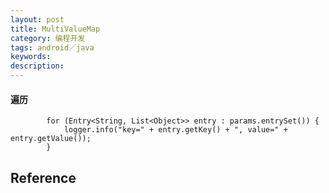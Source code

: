 ```yaml
---
layout: post
title: MultiValueMap
category: 编程开发
tags: android／java
keywords: 
description: 
---
```


#### 遍历

```
		for (Entry<String, List<Object>> entry : params.entrySet()) {
			logger.info("key=" + entry.getKey() + ", value=" + entry.getValue());
		}
```


## Reference
